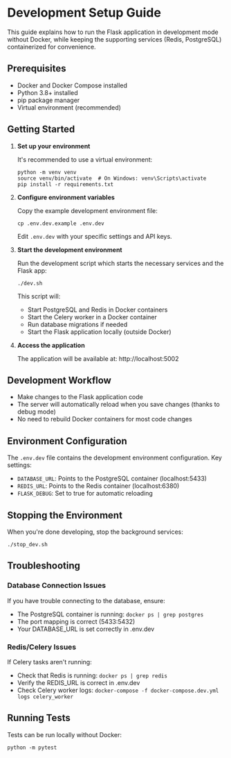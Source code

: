 # Development Setup Guide

This guide explains how to run the Flask application in development mode without Docker, while keeping the supporting services (Redis, PostgreSQL) containerized for convenience.

## Prerequisites

- Docker and Docker Compose installed
- Python 3.8+ installed
- pip package manager
- Virtual environment (recommended)

## Getting Started

1. **Set up your environment**

   It's recommended to use a virtual environment:

   ```
   python -m venv venv
   source venv/bin/activate  # On Windows: venv\Scripts\activate
   pip install -r requirements.txt
   ```

2. **Configure environment variables**

   Copy the example development environment file:
   
   ```
   cp .env.dev.example .env.dev
   ```
   
   Edit `.env.dev` with your specific settings and API keys.

2. **Start the development environment**

   Run the development script which starts the necessary services and the Flask app:

   ```
   ./dev.sh
   ```

   This script will:
   - Start PostgreSQL and Redis in Docker containers
   - Start the Celery worker in a Docker container
   - Run database migrations if needed
   - Start the Flask application locally (outside Docker)

3. **Access the application**

   The application will be available at: http://localhost:5002

## Development Workflow

- Make changes to the Flask application code
- The server will automatically reload when you save changes (thanks to debug mode)
- No need to rebuild Docker containers for most code changes

## Environment Configuration

The `.env.dev` file contains the development environment configuration. Key settings:

- `DATABASE_URL`: Points to the PostgreSQL container (localhost:5433)
- `REDIS_URL`: Points to the Redis container (localhost:6380)
- `FLASK_DEBUG`: Set to true for automatic reloading

## Stopping the Environment

When you're done developing, stop the background services:

```
./stop_dev.sh
```

## Troubleshooting

### Database Connection Issues

If you have trouble connecting to the database, ensure:
- The PostgreSQL container is running: `docker ps | grep postgres`
- The port mapping is correct (5433:5432)
- Your DATABASE_URL is set correctly in .env.dev

### Redis/Celery Issues

If Celery tasks aren't running:
- Check that Redis is running: `docker ps | grep redis`
- Verify the REDIS_URL is correct in .env.dev
- Check Celery worker logs: `docker-compose -f docker-compose.dev.yml logs celery_worker`

## Running Tests

Tests can be run locally without Docker:

```
python -m pytest
```

